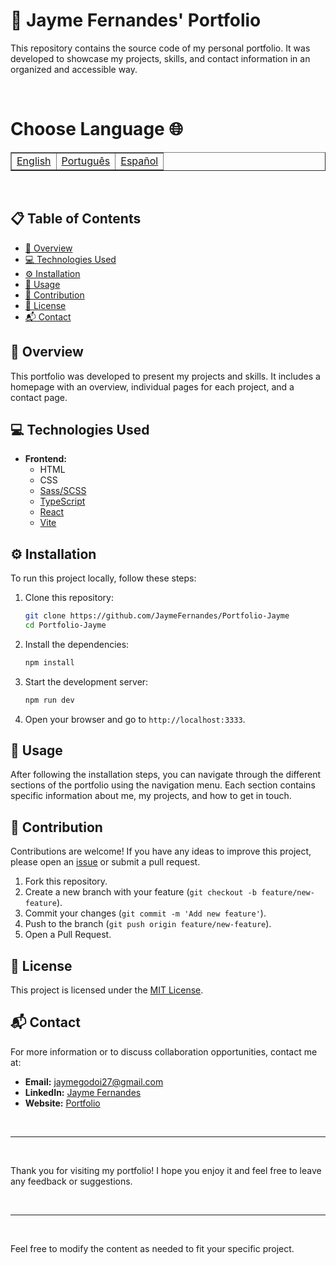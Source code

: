 # 🌟 Jayme Fernandes' Portfolio

This repository contains the source code of my personal portfolio. It was developed to showcase my projects, skills, and contact information in an organized and accessible way.

<br>

# Choose Language 🌐

<table border=1>
  <tr>
    <td><a href="https://github.com/JaymeFernandes/Portfolio-Jayme/blob/main/README.md">English</a></td>
    <td><a href="https://github.com/JaymeFernandes/Portfolio-Jayme/blob/main/README_pt.md">Português</a></td>
    <td><a href="https://github.com/JaymeFernandes/Portfolio-Jayme/blob/main/README_es.md">Español</a></td>
  </tr>
</table>

<br/>

## 📋 Table of Contents

- [📖 Overview](#overview)
- [💻 Technologies Used](#technologies-used)
- [⚙️ Installation](#installation)
- [🚀 Usage](#usage)
- [🤝 Contribution](#contribution)
- [📜 License](#license)
- [📬 Contact](#contact)

## 📖 Overview

This portfolio was developed to present my projects and skills. It includes a homepage with an overview, individual pages for each project, and a contact page.

## 💻 Technologies Used

- **Frontend:**
  - HTML
  - CSS
  - [Sass/SCSS](https://sass-lang.com/)
  - [TypeScript](https://www.typescriptlang.org/)
  - [React](https://reactjs.org/)
  - [Vite](https://vitejs.dev/)

## ⚙️ Installation

To run this project locally, follow these steps:

1. Clone this repository:
    ```bash
    git clone https://github.com/JaymeFernandes/Portfolio-Jayme
    cd Portfolio-Jayme
    ```

2. Install the dependencies:
    ```bash
    npm install
    ```

3. Start the development server:
    ```bash
    npm run dev
    ```

4. Open your browser and go to `http://localhost:3333`.

## 🚀 Usage

After following the installation steps, you can navigate through the different sections of the portfolio using the navigation menu. Each section contains specific information about me, my projects, and how to get in touch.

## 🤝 Contribution

Contributions are welcome! If you have any ideas to improve this project, please open an [issue](https://github.com/JaymeFernandes/Portfolio-Jayme/issues) or submit a pull request.

1. Fork this repository.
2. Create a new branch with your feature (`git checkout -b feature/new-feature`).
3. Commit your changes (`git commit -m 'Add new feature'`).
4. Push to the branch (`git push origin feature/new-feature`).
5. Open a Pull Request.

## 📜 License

This project is licensed under the [MIT License](LICENSE).

## 📬 Contact

For more information or to discuss collaboration opportunities, contact me at:

- **Email:** [jaymegodoi27@gmail.com](mailto:jaymegodoi27@gmail.com)
- **LinkedIn:** [Jayme Fernandes](https://www.linkedin.com/in/jayme-fernandes/)
- **Website:** [Portfolio](https://www.seusite.com)

<br/>

---

<br/>

Thank you for visiting my portfolio! I hope you enjoy it and feel free to leave any feedback or suggestions.

<br/>

---

<br/>

Feel free to modify the content as needed to fit your specific project.